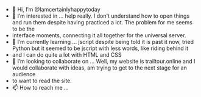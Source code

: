 - 👋 Hi, I’m @Iamcertainlyhappytoday
- 👀 I’m interested in ... help really. I don't understand how to open things and run them despite having practiced a lot. The problem for me seems to be the
-  interface moments, connecting it all together for the universal server.
- 🌱 I’m currently learning ... jscript despite being told it is past it now, tried Python but it seemed to be jscript with less words, like riding behind it 
- and I can do quite a lot with HTML and CSS
- 💞️ I’m looking to collaborate on ... Well, my website is trailtour.online and I would collaborate with ideas, am trying to get to the next stage for an audience
- to want to read the site.
- 📫 How to reach me ...

<!---
Iamcertainlyhappytoday/Iamcertainlyhappytoday is a ✨ special ✨ repository because its `README.md` (this file) appears on your GitHub profile.
You can click the Preview link to take a look at your changes.
--->
